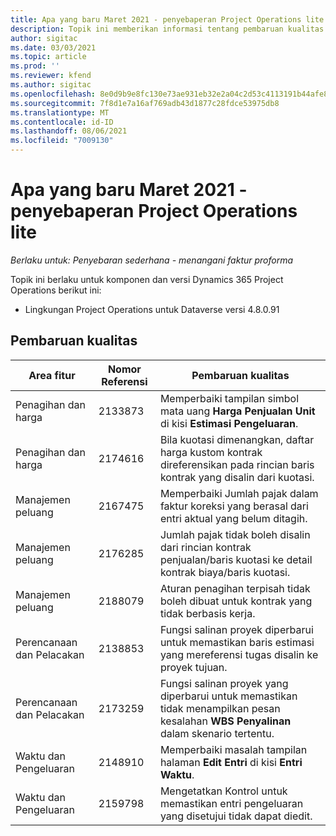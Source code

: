 ```yaml
---
title: Apa yang baru Maret 2021 - penyebaperan Project Operations lite
description: Topik ini memberikan informasi tentang pembaruan kualitas yang tersedia pada rilis Maret 2021 penyebaran Project Operations Lite.
author: sigitac
ms.date: 03/03/2021
ms.topic: article
ms.prod: ''
ms.reviewer: kfend
ms.author: sigitac
ms.openlocfilehash: 8e0d9b9e8fc130e73ae931eb32e2a04c2d53c4113191b44afe8df6dc4678b25d
ms.sourcegitcommit: 7f8d1e7a16af769adb43d1877c28fdce53975db8
ms.translationtype: MT
ms.contentlocale: id-ID
ms.lasthandoff: 08/06/2021
ms.locfileid: "7009130"
---
```

# <a name="whats-new-march-2021---project-operations-lite-deployment"></a>Apa yang baru Maret 2021 - penyebaperan Project Operations lite

_Berlaku untuk: Penyebaran sederhana - menangani faktur proforma_


Topik ini berlaku untuk komponen dan versi Dynamics 365 Project Operations berikut ini:

- Lingkungan Project Operations untuk Dataverse versi 4.8.0.91 

## <a name="quality-updates"></a>Pembaruan kualitas

| **Area fitur** | **Nomor Referensi** | **Pembaruan kualitas** |
| --- | --- | --- |
| Penagihan dan harga | 2133873 | Memperbaiki tampilan simbol mata uang **Harga Penjualan Unit** di kisi **Estimasi Pengeluaran**. |
| Penagihan dan harga | 2174616 | Bila kuotasi dimenangkan, daftar harga kustom kontrak direferensikan pada rincian baris kontrak yang disalin dari kuotasi. |
| Manajemen peluang | 2167475 | Memperbaiki Jumlah pajak dalam faktur koreksi yang berasal dari entri aktual yang belum ditagih. |
| Manajemen peluang | 2176285 | Jumlah pajak tidak boleh disalin dari rincian kontrak penjualan/baris kuotasi ke detail kontrak biaya/baris kuotasi. |
| Manajemen peluang | 2188079 | Aturan penagihan terpisah tidak boleh dibuat untuk kontrak yang tidak berbasis kerja. |
| Perencanaan dan Pelacakan | 2138853 | Fungsi salinan proyek diperbarui untuk memastikan baris estimasi yang mereferensi tugas disalin ke proyek tujuan. |
| Perencanaan dan Pelacakan | 2173259 | Fungsi salinan proyek yang diperbarui untuk memastikan tidak menampilkan pesan kesalahan **WBS Penyalinan** dalam skenario tertentu. |
| Waktu dan Pengeluaran | 2148910 | Memperbaiki masalah tampilan halaman **Edit Entri** di kisi **Entri Waktu**. |
| Waktu dan Pengeluaran | 2159798 | Mengetatkan Kontrol untuk memastikan entri pengeluaran yang disetujui tidak dapat diedit. |


